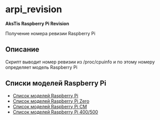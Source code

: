 # arpi_revision
**AksTis Raspberry Pi Revision**

Получение номера ревизии Raspberry Pi

## Описание

Скрипт выводит номер ревизии из /proc/cpuinfo и по этому номеру определяет модель Raspberry Pi

## Списки моделей Raspberry Pi
- [Список моделей Raspberry Pi](raspberry_pi_version.md)
- [Список моделей Raspberry Pi Zero](raspberry_pi_zero_cm_version.md#zero)
- [Список моделей Raspberry Pi CM](raspberry_pi_zero_cm_version.md#cm)
- [Список моделей Raspberry Pi 400/500](raspberry_pi_zero_cm_version.md#keyboard)
